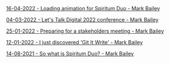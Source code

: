 <a href="./16-04-2022">16-04-2022 - Loading animation for Spiritum Duo - Mark Bailey</a>

<a href="./04-03-2022">04-03-2022 - Let's Talk Digital 2022 conference - Mark Bailey</a>

<a href="./25-01-2022">25-01-2022 - Preparing for a stakeholders meeting - Mark Bailey</a>

<a href="./12-01-2022">12-01-2022 - I just discovered 'Git It Write' - Mark Bailey</a>

<a href="./14-08-2021">14-08-2021 - So what is Spiritum Duo? - Mark Bailey</a>

